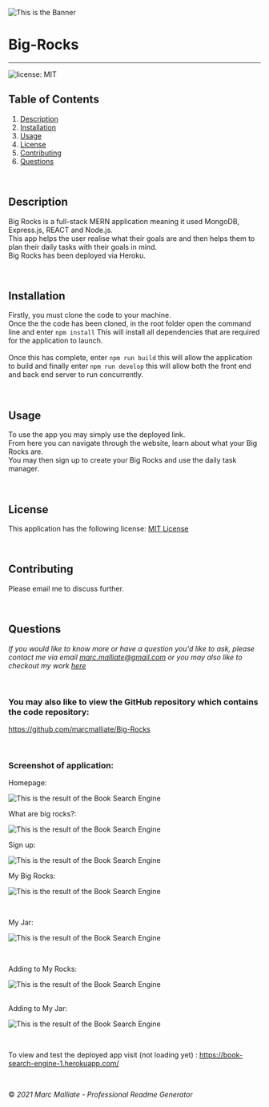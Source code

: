 ![This is the Banner](./client/public/images/banner.png)

# Big-Rocks

---

![license: MIT](https://img.shields.io/badge/license-MIT-blue)

## Table of Contents

1.  [Description](#Description)
2.  [Installation](#Installation)
3.  [Usage](#Usage)
4.  [License](#License)
5.  [Contributing](#Contributing)
6.  [Questions](#Questions)

<br />

## Description

Big Rocks is a full-stack MERN application meaning it used MongoDB, Express.js, REACT and Node.js.<br />
This app helps the user realise what their goals are and then helps them to plan their daily tasks with their goals in mind.<br />
Big Rocks has been deployed via Heroku.<br />

<br />

## Installation

Firstly, you must clone the code to your machine.<br />
Once the the code has been cloned, in the root folder open the command line and enter `npm install` This will install all dependencies that are required for the application to launch.<br />
<br />
Once this has complete, enter `npm run build` this will allow the application to build and finally enter `npm run develop` this will allow both the front end and back end server to run concurrently.<br />

 <br />

## Usage

To use the app you may simply use the deployed link.<br />
From here you can navigate through the website, learn about what your Big Rocks are.<br />
You may then sign up to create your Big Rocks and use the daily task manager.<br />

<br />

## License

This application has the following license:
[MIT License](https://opensource.org/licenses/MIT)

<br />

## Contributing

Please email me to discuss further.

<br />

## Questions

_If you would like to know more or have a question you'd like to ask, please contact me via email marc.malliate@gmail.com or you may also like to checkout my work [here](https://github.com/marcmalliate)_

<br />

### You may also like to view the GitHub repository which contains the code repository:

https://github.com/marcmalliate/Big-Rocks

<br />

### Screenshot of application:

Homepage:

![This is the result of the Book Search Engine](./client/public/images/screenshots/1.png)

What are big rocks?:

![This is the result of the Book Search Engine](./client/public/images/screenshots/2.png)

Sign up:

![This is the result of the Book Search Engine](./client/public/images/screenshots/3.png)

My Big Rocks:

![This is the result of the Book Search Engine](./client/public/images/screenshots/4.png)

<br />

My Jar:

![This is the result of the Book Search Engine](./client/public/images/screenshots/5.png)

<br />

Adding to My Rocks:

![This is the result of the Book Search Engine](./client/public/images/screenshots/6.png)

<br />
Adding to My Jar:

![This is the result of the Book Search Engine](./client/public/images/screenshots/7.png)

<br />

To view and test the deployed app visit (not loading yet) : https://book-search-engine-1.herokuapp.com/

<br />

© _2021 Marc Malliate - Professional Readme Generator_
